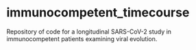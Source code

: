 # immunocompetent_timecourse
Repository of code for a longitudinal SARS-CoV-2 study in immunocompetent patients examining viral evolution.
